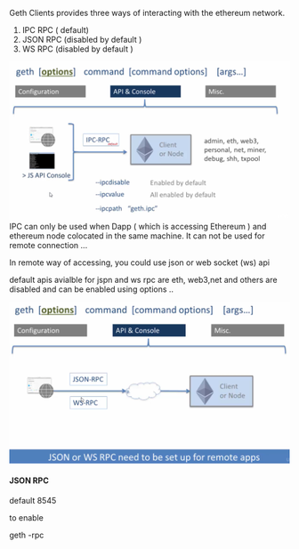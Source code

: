 Geth Clients provides three ways of interacting with the ethereum network.

1. IPC RPC \( default\)
2. JSON RPC  \(disabled by default \)
3. WS RPC \(disabled by default \)

![](/assets/clients1.png)IPC can only be used when Dapp \( which is accessing Ethereum \) and ethereum node colocated in the same machine. It can not be used for remote connection ...

In remote way of accessing, you could use json or web socket \(ws\) api

default apis avialble for jspn and ws rpc are eth, web3,net and others are disabled and can be enabled using options ..

![](/assets/client2.png)

#### JSON RPC

default 8545

to enable

  geth  -rpc



